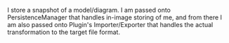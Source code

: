 I store a snapshot of a model/diagram.
I am passed onto PersistenceManager that handles in-image storing of me, and from there I am also passed onto Plugin's Importer/Exporter that handles the actual transformation to the target file format.